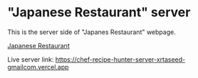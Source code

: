# "Japanese Restaurant" server

This is the server side of "Japanes Restaurant" webpage.

[Japanese Restaurant](https://github.com/muhamdAfzal/Japanese-Restaurant-Website)

Live server link: https://chef-recipe-hunter-server-xrtaseed-gmailcom.vercel.app
